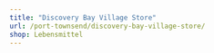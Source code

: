 ```yaml
---
title: "Discovery Bay Village Store"
url: /port-townsend/discovery-bay-village-store/
shop: Lebensmittel
---
```

